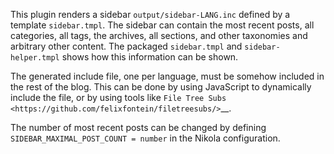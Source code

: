 This plugin renders a sidebar ``output/sidebar-LANG.inc`` defined by a template ``sidebar.tmpl``. The sidebar can contain the most recent posts, all categories, all tags, the archives, all sections, and other taxonomies and arbitrary other content. The packaged ``sidebar.tmpl`` and ``sidebar-helper.tmpl`` shows how this information can be shown.

The generated include file, one per language, must be somehow included in the rest of the blog. This can be done by using JavaScript to dynamically include the file, or by using tools like `File Tree Subs <https://github.com/felixfontein/filetreesubs/>`__.

The number of most recent posts can be changed by defining ``SIDEBAR_MAXIMAL_POST_COUNT = number`` in the Nikola configuration.
